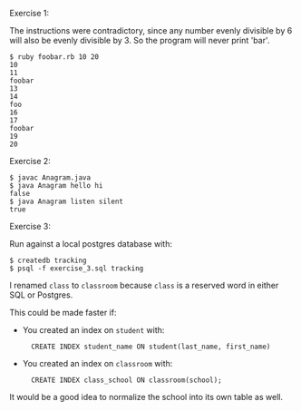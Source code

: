 Exercise 1:

The instructions were contradictory, since any number evenly divisible by 6
will also be evenly divisible by 3. So the program will never print 'bar'.

    $ ruby foobar.rb 10 20
    10
    11
    foobar
    13
    14
    foo
    16
    17
    foobar
    19
    20

Exercise 2:

    $ javac Anagram.java
    $ java Anagram hello hi
    false
    $ java Anagram listen silent
    true

Exercise 3:

Run against a local postgres database with:

    $ createdb tracking
    $ psql -f exercise_3.sql tracking

I renamed `class` to `classroom` because `class` is a reserved word in either
SQL or Postgres.

This could be made faster if:

- You created an index on `student` with:

        CREATE INDEX student_name ON student(last_name, first_name)

- You created an index on `classroom` with:

        CREATE INDEX class_school ON classroom(school);

It would be a good idea to normalize the school into its own table as well.

